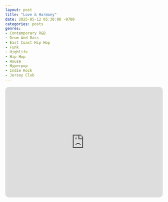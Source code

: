 ```yaml
---
layout: post
title: "Love & Harmony"
date: 2025-05-12 05:30:00 -0700
categories: posts
genres:
- Contemporary R&B
- Drum And Bass
- East Coast Hip Hop
- Funk
- Highlife
- Hip Hop
- House
- Hyperpop
- Indie Rock
- Jersey Club
---
```

<iframe style="border-radius:12px" src="https://open.spotify.com/embed/playlist/6GAZQe739Hlde8ePoMcLra?utm_source=generator" width="100%" height="352" frameBorder="0" allowfullscreen="" allow="autoplay; clipboard-write; encrypted-media; fullscreen; picture-in-picture" loading="lazy"></iframe>